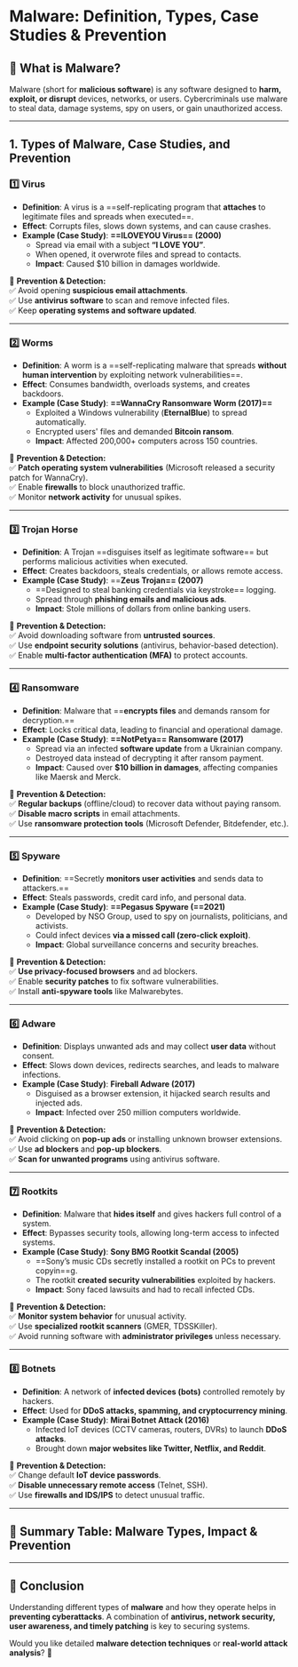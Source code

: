 # **Malware: Definition, Types, Case Studies & Prevention**

## **🔹 What is Malware?**

Malware (short for **malicious software**) is any software designed to **harm, exploit, or disrupt** devices, networks, or users. Cybercriminals use malware to steal data, damage systems, spy on users, or gain unauthorized access.

---

## **1. Types of Malware, Case Studies, and Prevention**

### **1️⃣ Virus**

- **Definition**: A virus is a ==self-replicating program that **attaches** to legitimate files and spreads when executed==.
- **Effect**: Corrupts files, slows down systems, and can cause crashes.
- **Example (Case Study)**: **==ILOVEYOU Virus== (2000)**
    - Spread via email with a subject **“I LOVE YOU”**.
    - When opened, it overwrote files and spread to contacts.
    - **Impact**: Caused $10 billion in damages worldwide.

🔹 **Prevention & Detection:**  
✅ Avoid opening **suspicious email attachments**.  
✅ Use **antivirus software** to scan and remove infected files.  
✅ Keep **operating systems and software updated**.

---

### **2️⃣ Worms**

- **Definition**: A worm is a ==self-replicating malware that spreads **without human intervention** by exploiting network vulnerabilities==.
- **Effect**: Consumes bandwidth, overloads systems, and creates backdoors.
- **Example (Case Study)**: **==WannaCry Ransomware Worm (2017)==**
    - Exploited a Windows vulnerability (**EternalBlue**) to spread automatically.
    - Encrypted users' files and demanded **Bitcoin ransom**.
    - **Impact**: Affected 200,000+ computers across 150 countries.

🔹 **Prevention & Detection:**  
✅ **Patch operating system vulnerabilities** (Microsoft released a security patch for WannaCry).  
✅ Enable **firewalls** to block unauthorized traffic.  
✅ Monitor **network activity** for unusual spikes.

---

### **3️⃣ Trojan Horse**

- **Definition**: A Trojan ==disguises itself as legitimate software== but performs malicious activities when executed.
- **Effect**: Creates backdoors, steals credentials, or allows remote access.
- **Example (Case Study)**: ==**Zeus Trojan== (2007)**
    - ==Designed to steal banking credentials via keystroke== logging.
    - Spread through **phishing emails and malicious ads**.
    - **Impact**: Stole millions of dollars from online banking users.

🔹 **Prevention & Detection:**  
✅ Avoid downloading software from **untrusted sources**.  
✅ Use **endpoint security solutions** (antivirus, behavior-based detection).  
✅ Enable **multi-factor authentication (MFA)** to protect accounts.

---

### **4️⃣ Ransomware**

- **Definition**: Malware that ==**encrypts files** and demands ransom for decryption.==
- **Effect**: Locks critical data, leading to financial and operational damage.
- **Example (Case Study)**: **==NotPetya== Ransomware (2017)**
    - Spread via an infected **software update** from a Ukrainian company.
    - Destroyed data instead of decrypting it after ransom payment.
    - **Impact**: Caused over **$10 billion in damages**, affecting companies like Maersk and Merck.

🔹 **Prevention & Detection:**  
✅ **Regular backups** (offline/cloud) to recover data without paying ransom.  
✅ **Disable macro scripts** in email attachments.  
✅ Use **ransomware protection tools** (Microsoft Defender, Bitdefender, etc.).

---

### **5️⃣ Spyware**

- **Definition**: ==Secretly **monitors user activities** and sends data to attackers.==
- **Effect**: Steals passwords, credit card info, and personal data.
- **Example (Case Study)**: **==Pegasus Spyware (==2021)**
    - Developed by NSO Group, used to spy on journalists, politicians, and activists.
    - Could infect devices **via a missed call (zero-click exploit)**.
    - **Impact**: Global surveillance concerns and security breaches.

🔹 **Prevention & Detection:**  
✅ **Use privacy-focused browsers** and ad blockers.  
✅ Enable **security patches** to fix software vulnerabilities.  
✅ Install **anti-spyware tools** like Malwarebytes.

---

### **6️⃣ Adware**

- **Definition**: Displays unwanted ads and may collect **user data** without consent.
- **Effect**: Slows down devices, redirects searches, and leads to malware infections.
- **Example (Case Study)**: **Fireball Adware (2017)**
    - Disguised as a browser extension, it hijacked search results and injected ads.
    - **Impact**: Infected over 250 million computers worldwide.

🔹 **Prevention & Detection:**  
✅ Avoid clicking on **pop-up ads** or installing unknown browser extensions.  
✅ Use **ad blockers** and **pop-up blockers**.  
✅ **Scan for unwanted programs** using antivirus software.

---

### **7️⃣ Rootkits**

- **Definition**: Malware that **hides itself** and gives hackers full control of a system.
- **Effect**: Bypasses security tools, allowing long-term access to infected systems.
- **Example (Case Study)**: **Sony BMG Rootkit Scandal (2005)**
    - ==Sony’s music CDs secretly installed a rootkit on PCs to prevent copyin==g.
    - The rootkit **created security vulnerabilities** exploited by hackers.
    - **Impact**: Sony faced lawsuits and had to recall infected CDs.

🔹 **Prevention & Detection:**  
✅ **Monitor system behavior** for unusual activity.  
✅ Use **specialized rootkit scanners** (GMER, TDSSKiller).  
✅ Avoid running software with **administrator privileges** unless necessary.

---

### **8️⃣ Botnets**

- **Definition**: A network of **infected devices (bots)** controlled remotely by hackers.
- **Effect**: Used for **DDoS attacks, spamming, and cryptocurrency mining**.
- **Example (Case Study)**: **Mirai Botnet Attack (2016)**
    - Infected IoT devices (CCTV cameras, routers, DVRs) to launch **DDoS attacks**.
    - Brought down **major websites like Twitter, Netflix, and Reddit**.

🔹 **Prevention & Detection:**  
✅ Change default **IoT device passwords**.  
✅ **Disable unnecessary remote access** (Telnet, SSH).  
✅ Use **firewalls and IDS/IPS** to detect unusual traffic.

---

## **🔹 Summary Table: Malware Types, Impact & Prevention**

---

## **🔹 Conclusion**

Understanding different types of **malware** and how they operate helps in **preventing cyberattacks**. A combination of **antivirus, network security, user awareness, and timely patching** is key to securing systems.

Would you like detailed **malware detection techniques** or **real-world attack analysis**? 🚀